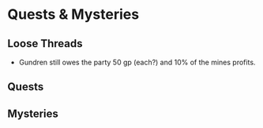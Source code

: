 # Quests & Mysteries

## Loose Threads
- Gundren still owes the party 50 gp (each?) and 10% of the mines profits.
## Quests

## Mysteries